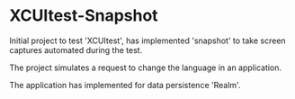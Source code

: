 # XCUItest-Snapshot

Initial project to test 'XCUItest', has implemented 'snapshot' to take screen captures automated during the test.

The project simulates a request to change the language in an application. 

The application has implemented for data persistence 'Realm'.
